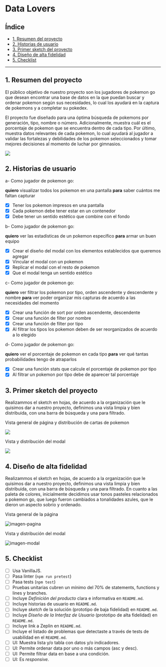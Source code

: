 # Data Lovers

## Índice
* [1. Resumen del proyecto](#1-resumen-del-proyecto)
* [2. Historias de usuario](#2-historias-de-usuario)
* [3. Primer sketch del proyecto](#3-primer-sketch-del-proyecto)
* [4. Diseño de alta fidelidad](#4-consideraciones-generales)
* [5. Checklist](#9-checklist)

***

## 1. Resumen del proyecto

El público objetivo de nuestro proyecto son los jugadores de pokemon go que desean encontrar una base de datos en la que puedan buscar y ordenar pokemon según sus necesidades, lo cual los ayudará en la captura de pokemons y a completar su pokedex.

El proyecto fue diseñado para una óptima búsqueda de pokemons por generación, tipo, nombre o número. Adicionalmente, muestra cuál es el porcentaje de pokemon que se encuentra dentro de cada tipo. Por último, muestra datos relevantes de cada pokemon, lo cual ayudará al jugador a validar las fortalezas y debilidades de los pokemon seleccionados y tomar mejores decisiones al momento de luchar por gimnasios. 

<img src="https://i.ibb.co/XVc11CP/pokemon-go-2392325.webp">


## 2. Historias de usuario

a- Como jugador de pokemon go:

**quiero** visualizar todos los pokemon en una pantalla
**para** saber cuántos me faltan capturar

- [x] Tener los pokemon impresos en una pantalla
- [x] Cada pokemon debe tener estar en un contenedor
- [x] Debe tener un sentido estético que combine con el fondo

b- Como jugador de pokemon go:

**quiero** ver las estadísticas de un pokemon específico
**para** armar un buen equipo

- [x] Crear el diseño del modal con los elementos establecidos que queremos agregar
- [x] Vincular el modal con un pokemon 
- [x] Replicar el modal con el resto de pokemon
- [x] Que el modal tenga un sentido estético

c- Como jugador de pokemon go:

**quiero** ver filtrar los pokemon por tipo, orden ascendente y descendente y nombre
**para**  ver poder organizar mis capturas de acuerdo a las necesidades del momento

- [x] Crear una función de sort por orden ascendente, descendente
- [x] Crear una función de filter por nombre
- [x] Crear una función de filter por tipo
- [x] Al filtrar los tipos los pokemon deben de ser reorganizados de acuerdo a lo elegido

d- Como jugador de pokemon go:

**quiero** ver el porcentaje de pokemon en cada tipo
**para**  ver qué tantas probabilidades tengo de atraparlos

- [x] Crear una función stats que calcule el porcentaje de pokemon por tipo
- [x] Al filtrar un pokemon por tipo debe de aparecer tal porcentaje

## 3. Primer sketch del proyecto

Realizammos el sketch en hojas, de acuerdo a la organización que le quisimos dar a nuestro proyecto, definimos una vista limpia y bien distribuida, con una barra de búsqueda y una para filtrado.

Vista general de página y distribución de cartas de pokemon

<img src="https://i.ibb.co/dQYnCm6/poke1.jpg">

Vista y distribución del modal

<img src="https://i.ibb.co/zRTCdc0/poke2.jpg">


## 4. Diseño de alta fidelidad 

Realizammos el sketch en hojas, de acuerdo a la organización que le quisimos dar a nuestro proyecto, definimos una vista limpia y bien distribuida, con una barra de búsqueda y una para filtrado.
En cuanto a las paleta de colores, inicialmente decidimos usar tonos pasteles relacionados a pokemon go, que luego fueron cambiados a tonalidades azules, que le dieron un aspecto sobrio y ordenado.

Vista general de la página

<img src="https://i.ibb.co/LQrFJ8P/poke3.jpg" alt="imagen-pagina">

Vista y distribución del modal

<img src="https://i.ibb.co/BLPNr1t/pok4.jpg" alt="imagen-modal">

## 5. Checklist

* [ ] Usa VanillaJS.
* [ ] Pasa linter (`npm run pretest`)
* [ ] Pasa tests (`npm test`)
* [ ] Pruebas unitarias cubren un mínimo del 70% de statements, functions y
  lines y branches.
* [ ] Incluye _Definición del producto_ clara e informativa en `README.md`.
* [ ] Incluye historias de usuario en `README.md`.
* [ ] Incluye _sketch_ de la solución (prototipo de baja fidelidad) en
  `README.md`.
* [ ] Incluye _Diseño de la Interfaz de Usuario_ (prototipo de alta fidelidad)
  en `README.md`.
* [ ] Incluye link a Zeplin en `README.md`.
* [ ] Incluye el listado de problemas que detectaste a través de tests de
  usabilidad en el `README.md`.
* [ ] UI: Muestra lista y/o tabla con datos y/o indicadores.
* [ ] UI: Permite ordenar data por uno o más campos (asc y desc).
* [ ] UI: Permite filtrar data en base a una condición.
* [ ] UI: Es _responsive_.
